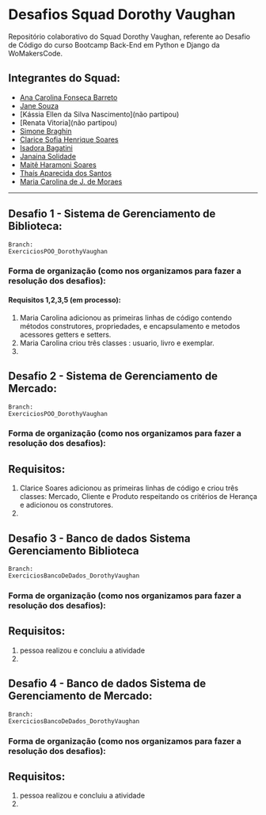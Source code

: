 # Desafios Squad Dorothy Vaughan

Repositório colaborativo do Squad Dorothy Vaughan, referente ao Desafio de Código do curso Bootcamp Back-End em Python e Django da WoMakersCode.

## Integrantes do Squad:

- [Ana Carolina Fonseca Barreto](https://github.com/anafbarreto)
- [Jane Souza](https://github.com/janessf)
- [Kássia Ellen da Silva Nascimento](não partipou)
- [Renata Vitoria](não partipou)
- [Simone Braghin](https://github.com/SimoneBraghin)
- [Clarice Sofia Henrique Soares](https://github.com/claricesoares)
- [Isadora Bagatini](https://github.com/IsahBag)
- [Janaina Solidade](https://github.com/janasolidade)
- [Maitê Haramoni Soares](https://github.com/maiharamoni)
- [Thaís Aparecida dos Santos](https://github.com/ThaisAp10)
- [Maria Carolina de J. de Moraes](https://github.com/CarolinaSanches24)

---

## Desafio 1 - Sistema de Gerenciamento de Biblioteca:

    Branch:
    ExerciciosPOO_DorothyVaughan

### Forma de organização (como nos organizamos para fazer a resolução dos desafios):

#### Requisitos 1,2,3,5 (em processo):

1. Maria Carolina adicionou as primeiras linhas de código contendo métodos construtores, propriedades, e encapsulamento e metodos acessores getters e setters.
2. Maria Carolina criou três classes : usuario, livro e exemplar.
3.

## Desafio 2 - Sistema de Gerenciamento de Mercado:

    Branch:
    ExerciciosPOO_DorothyVaughan

### Forma de organização (como nos organizamos para fazer a resolução dos desafios):

## Requisitos:

1. Clarice Soares adicionou as primeiras linhas de código e criou três classes: Mercado, Cliente e Produto respeitando os critérios de Herança e adicionou os construtores.
2.

## Desafio 3 - Banco de dados Sistema Gerenciamento Biblioteca

    Branch:
    ExerciciosBancoDeDados_DorothyVaughan

### Forma de organização (como nos organizamos para fazer a resolução dos desafios):

## Requisitos:

1. pessoa realizou e concluiu a atividade
2.

## Desafio 4 - Banco de dados Sistema de Gerenciamento de Mercado:

    Branch:
    ExerciciosBancoDeDados_DorothyVaughan

### Forma de organização (como nos organizamos para fazer a resolução dos desafios):

## Requisitos:

1. pessoa realizou e concluiu a atividade
2.
